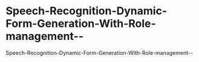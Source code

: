 # Speech-Recognition-Dynamic-Form-Generation-With-Role-management--
Speech-Recognition-Dynamic-Form-Generation-With-Role-management--
